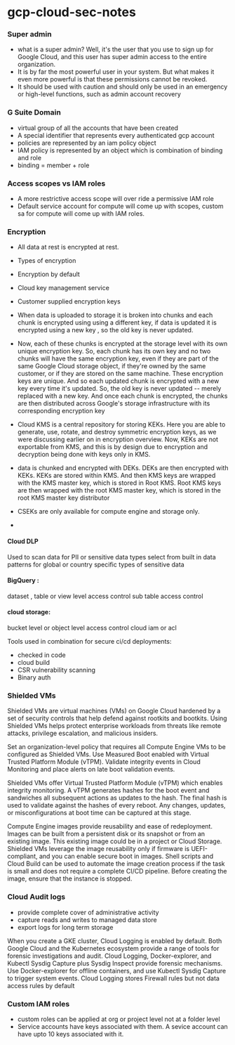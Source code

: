 # gcp-cloud-sec-notes

### Super admin
* what is a super admin? Well,
it's the user that you use to sign up for Google Cloud,
and this user has super admin access to the entire organization.
* It is by far the most powerful user in your system.
But what makes it even more powerful is that these permissions cannot
be revoked.
* It should be used with caution and should only be used in an emergency or
high-level functions, such as admin account recovery

### G Suite Domain
* virtual group of all the accounts that have been created
* A special identifier that represents every authenticated gcp account
* policies are represented by an iam policy object
* IAM policy is represented by an object which is combination of binding and role
* binding = member + role

### Access scopes vs IAM roles
* A more restrictive access scope will over ride a permissive IAM role
* Default service account for compute will come up with scopes, custom sa for compute will come up with IAM roles. 

### Encryption
* All data at rest is encrypted at rest.
* Types of encryption
 * Encryption by default
 * Cloud key management service
 * Customer supplied encryption keys
* When data is uploaded to storage it is broken into chunks and each chunk is encrypted using using a different key, if data is updated it is encrypted using a new key , so the old key is never updated.
* Now, each of these chunks is encrypted at the storage level with its own
unique encryption key. So,
each chunk has its own key and no two chunks will have the
same encryption key,
even if they are part of the same Google Cloud storage object,
if they're owned by the same customer,
or if they are stored on the same machine.
These encryption keys are unique.
And so each updated chunk is encrypted with a new key
every time it's updated. So, the old key is never updated --
merely replaced with a new key. And once each chunk is encrypted,
the chunks are then distributed across Google's storage infrastructure with its
corresponding encryption key

* Cloud KMS is a central repository for storing KEKs.
Here you are able to generate, use,
rotate, and destroy symmetric encryption keys,
as we were discussing earlier on in encryption overview.
Now, KEKs are not exportable from KMS,
and this is by design due to encryption and decryption being done
with keys only in KMS.

* data is chunked and encrypted with DEKs.
DEKs are then encrypted with KEKs.
KEKs are stored within KMS.
And then KMS keys are wrapped with the KMS master key,
which is stored in Root KMS.
Root KMS keys are then wrapped with the root KMS master key,
which is stored in the root KMS master key distributor

* CSEKs are only available for compute engine and storage only.
* 

#### Cloud DLP
Used to scan data for PII or sensitive data types
select from built in data patterns for global or country specific types of sensitive data

#### BigQuery :
dataset , table or view level access control
sub table access control

#### cloud storage:
bucket level or object level access control
cloud iam or acl

Tools used in combination for secure ci/cd deployments:
* checked in code
* cloud build
* CSR vulnerability scanning 
* Binary auth

### Shielded VMs

Shielded VMs are virtual machines (VMs) on Google Cloud hardened by a set of security controls that help defend against rootkits and bootkits. Using Shielded VMs helps protect enterprise workloads from threats like remote attacks, privilege escalation, and malicious insiders.

Set an organization-level policy that requires all Compute Engine VMs to be configured as
Shielded VMs. Use Measured Boot enabled with Virtual Trusted Platform Module (vTPM). Validate
integrity events in Cloud Monitoring and place alerts on late boot validation events.

Shielded VMs offer Virtual Trusted Platform Module (vTPM) which enables integrity
monitoring. A vTPM generates hashes for the boot event and sandwiches all
subsequent actions as updates to the hash. The final hash is used to validate against
the hashes of every reboot. Any changes, updates, or misconfigurations at boot time
can be captured at this stage.

Compute Engine images provide reusability and ease of redeployment. Images can
be built from a persistent disk or its snapshot or from an existing image. This existing
image could be in a project or Cloud Storage. Shielded VMs leverage the image
reusability only if firmware is UEFI-compliant, and you can enable secure boot in
images.
Shell scripts and Cloud Build can be used to automate the image creation process if
the task is small and does not require a complete CI/CD pipeline. Before creating the
image, ensure that the instance is stopped.

### Cloud Audit logs
* provide complete cover of administrative activity
* capture reads and writes to managed data store
* export logs for long term storage

When you create a GKE cluster, Cloud Logging is enabled by default. Both Google
Cloud and the Kubernetes ecosystem provide a range of tools for forensic
investigations and audit. Cloud Logging, Docker-explorer, and Kubectl Sysdig Capture
plus Sysdig Inspect provide forensic mechanisms. Use Docker-explorer for offline
containers, and use Kubectl Sysdig Capture to trigger system events. Cloud Logging
stores Firewall rules but not data access rules by default

### Custom IAM roles
* custom roles can be applied at org or project level not at a folder level
* Service accounts have keys associated with them. A sevice account can have upto 10 keys associated with it.
